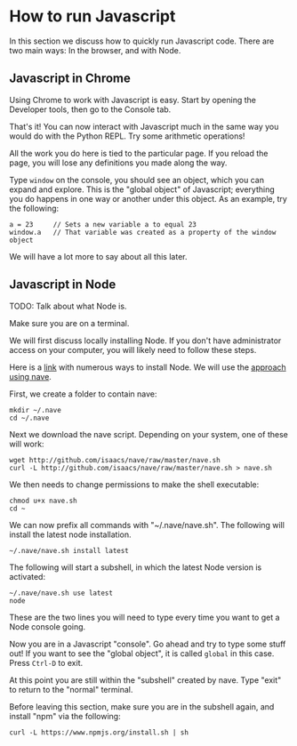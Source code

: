 # How to run Javascript

In this section we discuss how to quickly run Javascript code. There are two main ways: In the browser, and with Node.

## Javascript in Chrome

Using Chrome to work with Javascript is easy. Start by opening the Developer tools, then go to the Console tab.

That's it! You can now interact with Javascript much in the same way you would do with the Python REPL. Try some arithmetic operations!

All the work you do here is tied to the particular page. If you reload the page, you will lose any definitions you made along the way.

Type `window` on the console, you should see an object, which you can expand and explore. This is the "global object" of Javascript; everything you do happens in one way or another under this object. As an example, try the following:

```
a = 23     // Sets a new variable a to equal 23
window.a   // That variable was created as a property of the window object
```

We will have a lot more to say about all this later.

## Javascript in Node

TODO: Talk about what Node is.

Make sure you are on a terminal.

We will first discuss locally installing Node. If you don't have administrator access on your computer, you will likely need to follow these steps.

Here is a [link](https://gist.github.com/isaacs/579814) with numerous ways to install Node. We will use the [approach using nave](https://gist.githubusercontent.com/isaacs/579814/raw/14f8c47ba12166cfe53e0e80d0e978fc02327091/use-nave.sh).

First, we create a folder to contain nave:
```
mkdir ~/.nave
cd ~/.nave
```

Next we download the nave script. Depending on your system, one of these will work:
```
wget http://github.com/isaacs/nave/raw/master/nave.sh
curl -L http://github.com/isaacs/nave/raw/master/nave.sh > nave.sh
```

We then needs to change permissions to make the shell executable:
```
chmod u+x nave.sh
cd ~
```

We can now prefix all commands with "~/.nave/nave.sh". The following will install the latest node installation.
```
~/.nave/nave.sh install latest
```

The following will start a subshell, in which the latest Node version is activated:
```
~/.nave/nave.sh use latest
node
```

These are the two lines you will need to type every time you want to get a Node console going.

Now you are in a Javascript "console". Go ahead and try to type some stuff out! If you want to see the "global object", it is called `global` in this case. Press `Ctrl-D` to exit.

At this point you are still within the "subshell" created by nave. Type "exit" to return to the "normal" terminal.

Before leaving this section, make sure you are in the subshell again, and install "npm" via the following:
```
curl -L https://www.npmjs.org/install.sh | sh
```
